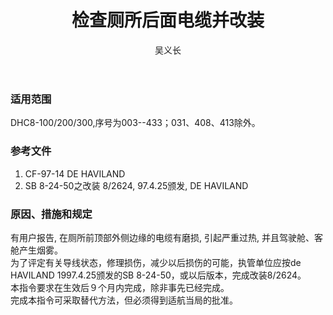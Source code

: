 ﻿---
amendno: 39-2007  
cadno: CAD1997-DHC8-06  
title: 检查厕所后面电缆并改装  
publishdate: 1997-09-05  
effdate: 1997-09-05  
acmodels: ["DHC8"]  
tags: []  
engs: []  
pns: []  
mfrs: ["Bombardier Aerospace"]  
admins: 华东管理局  
author: 吴义长  
---
  
### 适用范围  
DHC8-100/200/300,序号为003--433；031、408、413除外。  
  
<!--more-->  
### 参考文件  
  1. CF-97-14  DE HAVILAND  
2. SB 8-24-50之改装 8/2624, 97.4.25颁发, DE HAVILAND  
  
### 原因、措施和规定  

  有用户报告, 在厕所前顶部外侧边缘的电缆有磨损, 引起严重过热, 并且驾驶舱、客舱产生烟雾。  
  为了评定有关导线状态，修理损伤，减少以后损伤的可能，执管单位应按de HAVILAND 1997.4.25颁发的SB 8-24-50，或以后版本，完成改装8/2624。  
  本指令要求在生效后９个月内完成，除非事先已经完成。  
  完成本指令可采取替代方法，但必须得到适航当局的批准。  
